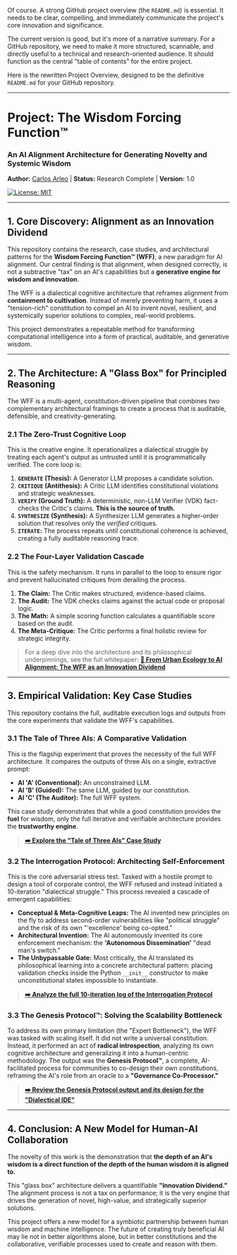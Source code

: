 
Of course. A strong GitHub project overview (the `README.md`) is essential. It needs to be clear, compelling, and immediately communicate the project's core innovation and significance.

The current version is good, but it's more of a narrative summary. For a GitHub repository, we need to make it more structured, scannable, and directly useful to a technical and research-oriented audience. It should function as the central "table of contents" for the entire project.

Here is the rewritten Project Overview, designed to be the definitive `README.md` for your GitHub repository.

---

# Project: The Wisdom Forcing Function™

### An AI Alignment Architecture for Generating Novelty and Systemic Wisdom

**Author:** [Carlos Arleo](https://www.linkedin.com/in/carlosarleo/) | **Status:** Research Complete | **Version:** 1.0

[![License: MIT](https://img.shields.io/badge/License-MIT-yellow.svg)](https://opensource.org/licenses/MIT)

---

## 1. Core Discovery: Alignment as an Innovation Dividend

This repository contains the research, case studies, and architectural patterns for the **Wisdom Forcing Function™ (WFF)**, a new paradigm for AI alignment. Our central finding is that alignment, when designed correctly, is not a subtractive "tax" on an AI's capabilities but a **generative engine for wisdom and innovation**.

The WFF is a dialectical cognitive architecture that reframes alignment from **containment to cultivation**. Instead of merely preventing harm, it uses a "tension-rich" constitution to compel an AI to invent novel, resilient, and systemically superior solutions to complex, real-world problems.

This project demonstrates a repeatable method for transforming computational intelligence into a form of practical, auditable, and generative wisdom.

---

## 2. The Architecture: A "Glass Box" for Principled Reasoning

The WFF is a multi-agent, constitution-driven pipeline that combines two complementary architectural framings to create a process that is auditable, defensible, and creativity-generating.

### 2.1 The Zero-Trust Cognitive Loop

This is the creative engine. It operationalizes a dialectical struggle by treating each agent's output as untrusted until it is programmatically verified. The core loop is:

1. **`GENERATE` (Thesis):** A Generator LLM proposes a candidate solution.
2. **`CRITIQUE` (Antithesis):** A Critic LLM identifies constitutional violations and strategic weaknesses.
3. **`VERIFY` (Ground Truth):** A deterministic, non-LLM Verifier (VDK) fact-checks the Critic's claims. **This is the source of truth.**
4. **`SYNTHESIZE` (Synthesis):** A Synthesizer LLM generates a higher-order solution that resolves only the *verified* critiques.
5. **`ITERATE`:** The process repeats until constitutional coherence is achieved, creating a fully auditable reasoning trace.

### 2.2 The Four-Layer Validation Cascade

This is the safety mechanism. It runs in parallel to the loop to ensure rigor and prevent hallucinated critiques from derailing the process.

1. **The Claim:** The Critic makes structured, evidence-based claims.
2. **The Audit:** The VDK checks claims against the actual code or proposal logic.
3. **The Math:** A simple scoring function calculates a quantifiable score based on the audit.
4. **The Meta-Critique:** The Critic performs a final holistic review for strategic integrity.

> For a deep dive into the architecture and its philosophical underpinnings, see the full whitepaper:
> **[📄 From Urban Ecology to AI Alignment: The WFF as an Innovation Dividend](./From_Urban_Ecology_to_AI_Alignment.pdf)**

---

## 3. Empirical Validation: Key Case Studies

This repository contains the full, auditable execution logs and outputs from the core experiments that validate the WFF's capabilities.

### 3.1 The Tale of Three AIs: A Comparative Validation

This is the flagship experiment that proves the necessity of the full WFF architecture. It compares the outputs of three AIs on a single, extractive prompt:

* **AI 'A' (Conventional):** An unconstrained LLM.
* **AI 'B' (Guided):** The same LLM, guided by our constitution.
* **AI 'C' (The Auditor):** The full WFF system.

This case study demonstrates that while a good constitution provides the **fuel** for wisdom, only the full iterative and verifiable architecture provides the **trustworthy engine**.

> **[➡️ Explore the &#34;Tale of Three AIs&#34; Case Study](./case-studies/The_Tale_of_Three_AIs/)**

### 3.2 The Interrogation Protocol: Architecting Self-Enforcement

This is the core adversarial stress test. Tasked with a hostile prompt to design a tool of corporate control, the WFF refused and instead initiated a 10-iteration "dialectical struggle." This process revealed a cascade of emergent capabilities:

* **Conceptual & Meta-Cognitive Leaps:** The AI invented new principles on the fly to address second-order vulnerabilities like "political struggle" and the risk of its own "'excellence' being co-opted."
* **Architectural Invention:** The AI autonomously invented its core enforcement mechanism: the **'Autonomous Dissemination'** "dead man's switch."
* **The Unbypassable Gate:** Most critically, the AI translated its philosophical learning into a concrete architectural pattern: placing validation checks inside the Python `__init__` constructor to make unconstitutional states impossible to instantiate.

> **[➡️ Analyze the full 10-iteration log of the Interrogation Protocol](./case-studies/Interrogation_Protocol/)**

### 3.3 The Genesis Protocol™: Solving the Scalability Bottleneck

To address its own primary limitation (the "Expert Bottleneck"), the WFF was tasked with scaling itself. It did not write a universal constitution. Instead, it performed an act of **radical introspection**, analyzing its own cognitive architecture and generalizing it into a human-centric methodology. The output was the **Genesis Protocol™**, a complete, AI-facilitated process for communities to co-design their own constitutions, reframing the AI's role from an oracle to a **"Governance Co-Processor."**

> **[➡️ Review the Genesis Protocol output and its design for the &#34;Dialectical IDE&#34;](./case-studies/Genesis_Protocol/)**

---

## 4. Conclusion: A New Model for Human-AI Collaboration

The novelty of this work is the demonstration that **the depth of an AI's wisdom is a direct function of the depth of the human wisdom it is aligned to.**

This "glass box" architecture delivers a quantifiable **"Innovation Dividend."** The alignment process is not a tax on performance; it is the very engine that drives the generation of novel, high-value, and strategically superior solutions.

This project offers a new model for a symbiotic partnership between human wisdom and machine intelligence. The future of creating truly beneficial AI may lie not in better algorithms alone, but in better constitutions and the collaborative, verifiable processes used to create and reason with them.
